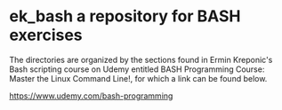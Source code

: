 # ek_bash a repository for BASH exercises
The directories are organized by the sections found in Ermin Kreponic's Bash scripting course on Udemy entitled BASH Programming Course: Master the Linux Command Line!, for which a link can be found below.


https://www.udemy.com/bash-programming
